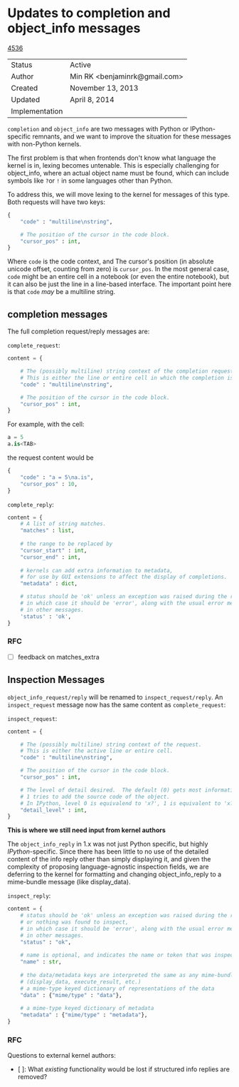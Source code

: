 # Updates to completion and object_info messages

<table>
<tr><td> Status </td><td> Active </td></tr>
<tr><td> Author </td><td> Min RK &lt;benjaminrk@gmail.com&gt;</td></tr>
<tr><td> Created </td><td> November 13, 2013</td></tr>
<tr><td> Updated </td><td> April 8, 2014</td></tr>
<tr><td> Implementation </td><a href="https://github.com/ipython/ipython/pull/4536">4536</a> </td></table>
</table>


`completion` and `object_info` are two messages with Python or IPython-specific remnants,
and we want to improve the situation for these messages with non-Python kernels.

The first problem is that when frontends don't know what language the kernel is in,
lexing becomes untenable.
This is especially challenging for object_info, where an actual object name must be found,
which can include symbols like `?`or `!` in some languages other than Python.

To address this, we will move lexing to the kernel for messages of this type.
Both requests will have two keys:

```python
{
    "code" : "multiline\nstring",

    # The position of the cursor in the code block.
    "cursor_pos" : int,
}
```

Where `code` is the code context, and The cursor's position (in absolute unicode offset, counting from zero) is `cursor_pos`.
In the most general case, `code` might be an entire cell in a notebook (or even the entire notebook),
but it can also be just the line in a line-based interface.
The important point here is that `code` *may* be a multiline string.

## completion messages

The full completion request/reply messages are:

`complete_request`:

```python
content = {

    # The (possibly multiline) string context of the completion request.
    # This is either the line or entire cell in which the completion is being requested.
    "code" : "multiline\nstring",

    # The position of the cursor in the code block.
    "cursor_pos" : int,
}
```

For example, with the cell:

```python
a = 5
a.is<TAB>
```

the request content would be

```python
{
    "code" : "a = 5\na.is",
    "cursor_pos" : 10,
}
```

`complete_reply`:

```python
content = {
    # A list of string matches.
    "matches" : list,
    
    # the range to be replaced by 
    "cursor_start" : int,
    "cursor_end" : int,
    
    # kernels can add extra information to metadata,
    # for use by GUI extensions to affect the display of completions.
    "metadata" : dict,

    # status should be 'ok' unless an exception was raised during the request,
    # in which case it should be 'error', along with the usual error message content
    # in other messages.
    'status' : 'ok',
}
```

### RFC

- [ ] feedback on matches_extra

## Inspection Messages

`object_info_request/reply` will be renamed to `inspect_request/reply`.
An `inspect_request` message now has the same content as `complete_request`:

`inspect_request`:

```python
content = {

    # The (possibly multiline) string context of the request.
    # This is either the active line or entire cell.
    "code" : "multiline\nstring",

    # The position of the cursor in the code block.
    "cursor_pos" : int,

    # The level of detail desired.  The default (0) gets most information about the object.
    # 1 tries to add the source code of the object.
    # In IPython, level 0 is equivalend to 'x?', 1 is equivalent to 'x??'.
    "detail_level" : int,
}
```

**This is where we still need input from kernel authors**

The `object_info_reply` in 1.x was not just Python specific, but highly *IPython*-specific.
Since there has been little to no use of the detailed content of the info reply other than simply displaying it,
and given the complexity of proposing language-agnostic inspection fields,
we are deferring to the kernel for formatting and changing object_info_reply to
a mime-bundle message (like display_data).

`inspect_reply`:

```python
content = {
    # status should be 'ok' unless an exception was raised during the request,
    # or nothing was found to inspect,
    # in which case it should be 'error', along with the usual error message content
    # in other messages.
    "status" : "ok",
    
    # name is optional, and indicates the name or token that was inspected.
    "name" : str,
    
    # the data/metadata keys are interpreted the same as any mime-bundle message
    # (display_data, execute_result, etc.)
    # a mime-type keyed dictionary of representations of the data
    "data" : {"mime/type" : "data"},
    
    # a mime-type keyed dictionary of metadata
    "metadata" : {"mime/type" : "metadata"},
}
```

### RFC 

Questions to external kernel authors:

- [ ]: What *existing* functionality would be lost if structured info replies are removed?
